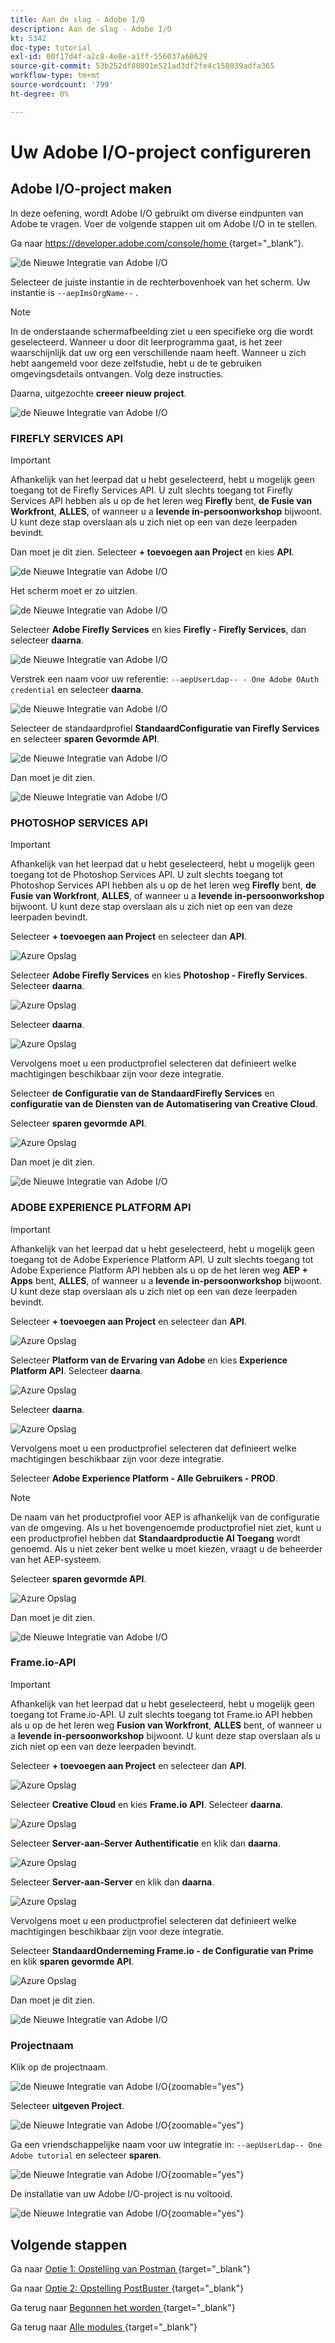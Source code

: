 ```yaml
---
title: Aan de slag - Adobe I/O
description: Aan de slag - Adobe I/O
kt: 5342
doc-type: tutorial
exl-id: 00f17d4f-a2c8-4e8e-a1ff-556037a60629
source-git-commit: 53b252df80801e521ad3df2fe4c158039adfa365
workflow-type: tm+mt
source-wordcount: '799'
ht-degree: 0%

---
```


# Uw Adobe I/O-project configureren

## Adobe I/O-project maken

In deze oefening, wordt Adobe I/O gebruikt om diverse eindpunten van Adobe te vragen. Voer de volgende stappen uit om Adobe I/O in te stellen.

Ga naar [ https://developer.adobe.com/console/home ](https://developer.adobe.com/console/home){target="_blank"}.

![ de Nieuwe Integratie van Adobe I/O ](./images/iohome.png)

Selecteer de juiste instantie in de rechterbovenhoek van het scherm. Uw instantie is `--aepImsOrgName--` .

>[!NOTE]
>
> In de onderstaande schermafbeelding ziet u een specifieke org die wordt geselecteerd. Wanneer u door dit leerprogramma gaat, is het zeer waarschijnlijk dat uw org een verschillende naam heeft. Wanneer u zich hebt aangemeld voor deze zelfstudie, hebt u de te gebruiken omgevingsdetails ontvangen. Volg deze instructies.

Daarna, uitgezochte **creeer nieuw project**.

![ de Nieuwe Integratie van Adobe I/O ](./images/iocomp.png)

### FIREFLY SERVICES API

>[!IMPORTANT]
>
>Afhankelijk van het leerpad dat u hebt geselecteerd, hebt u mogelijk geen toegang tot de Firefly Services API. U zult slechts toegang tot Firefly Services API hebben als u op de het leren weg **Firefly** bent, **de Fusie van Workfront**, **ALLES**, of wanneer u a **levende in-persoonworkshop** bijwoont. U kunt deze stap overslaan als u zich niet op een van deze leerpaden bevindt.

Dan moet je dit zien. Selecteer **+ toevoegen aan Project** en kies **API**.

![ de Nieuwe Integratie van Adobe I/O ](./images/adobe_io_access_api.png)

Het scherm moet er zo uitzien.

![ de Nieuwe Integratie van Adobe I/O ](./images/api1.png)

Selecteer **Adobe Firefly Services** en kies **Firefly - Firefly Services**, dan selecteer **daarna**.

![ de Nieuwe Integratie van Adobe I/O ](./images/api3.png)

Verstrek een naam voor uw referentie: `--aepUserLdap-- - One Adobe OAuth credential` en selecteer **daarna**.

![ de Nieuwe Integratie van Adobe I/O ](./images/api4.png)

Selecteer de standaardprofiel **StandaardConfiguratie van Firefly Services** en selecteer **sparen Gevormde API**.

![ de Nieuwe Integratie van Adobe I/O ](./images/api9.png)

Dan moet je dit zien.

![ de Nieuwe Integratie van Adobe I/O ](./images/api10.png)

### PHOTOSHOP SERVICES API

>[!IMPORTANT]
>
>Afhankelijk van het leerpad dat u hebt geselecteerd, hebt u mogelijk geen toegang tot de Photoshop Services API. U zult slechts toegang tot Photoshop Services API hebben als u op de het leren weg **Firefly** bent, **de Fusie van Workfront**, **ALLES**, of wanneer u a **levende in-persoonworkshop** bijwoont. U kunt deze stap overslaan als u zich niet op een van deze leerpaden bevindt.
>
>Selecteer **+ toevoegen aan Project** en selecteer dan **API**.

![ Azure Opslag ](./images/ps2.png)

Selecteer **Adobe Firefly Services** en kies **Photoshop - Firefly Services**. Selecteer **daarna**.

![ Azure Opslag ](./images/ps3.png)

Selecteer **daarna**.

![ Azure Opslag ](./images/ps4.png)

Vervolgens moet u een productprofiel selecteren dat definieert welke machtigingen beschikbaar zijn voor deze integratie.

Selecteer **de Configuratie van de StandaardFirefly Services** en **configuratie van de Diensten van de Automatisering van Creative Cloud**.

Selecteer **sparen gevormde API**.

![ Azure Opslag ](./images/ps5.png)

Dan moet je dit zien.

![ de Nieuwe Integratie van Adobe I/O ](./images/ps7.png)

### ADOBE EXPERIENCE PLATFORM API

>[!IMPORTANT]
>
>Afhankelijk van het leerpad dat u hebt geselecteerd, hebt u mogelijk geen toegang tot de Adobe Experience Platform API. U zult slechts toegang tot Adobe Experience Platform API hebben als u op de het leren weg **AEP + Apps** bent, **ALLES**, of wanneer u a **levende in-persoonworkshop** bijwoont. U kunt deze stap overslaan als u zich niet op een van deze leerpaden bevindt.

Selecteer **+ toevoegen aan Project** en selecteer dan **API**.

![ Azure Opslag ](./images/aep1.png)

Selecteer **Platform van de Ervaring van Adobe** en kies **Experience Platform API**. Selecteer **daarna**.

![ Azure Opslag ](./images/aep2.png)

Selecteer **daarna**.

![ Azure Opslag ](./images/aep3.png)

Vervolgens moet u een productprofiel selecteren dat definieert welke machtigingen beschikbaar zijn voor deze integratie.

Selecteer **Adobe Experience Platform - Alle Gebruikers - PROD**.

>[!NOTE]
>
>De naam van het productprofiel voor AEP is afhankelijk van de configuratie van de omgeving. Als u het bovengenoemde productprofiel niet ziet, kunt u een productprofiel hebben dat **Standaardproductie Al Toegang** wordt genoemd. Als u niet zeker bent welke u moet kiezen, vraagt u de beheerder van het AEP-systeem.

Selecteer **sparen gevormde API**.

![ Azure Opslag ](./images/aep4.png)

Dan moet je dit zien.

![ de Nieuwe Integratie van Adobe I/O ](./images/aep5.png)

### Frame.io-API

>[!IMPORTANT]
>
>Afhankelijk van het leerpad dat u hebt geselecteerd, hebt u mogelijk geen toegang tot Frame.io-API. U zult slechts toegang tot Frame.io API hebben als u op de het leren weg **Fusion van Workfront**, **ALLES** bent, of wanneer u a **levende in-persoonworkshop** bijwoont. U kunt deze stap overslaan als u zich niet op een van deze leerpaden bevindt.

Selecteer **+ toevoegen aan Project** en selecteer dan **API**.

![ Azure Opslag ](./images/fiops2.png)

Selecteer **Creative Cloud** en kies **Frame.io API**. Selecteer **daarna**.

![ Azure Opslag ](./images/fiops3.png)

Selecteer **Server-aan-Server Authentificatie** en klik dan **daarna**.

![ Azure Opslag ](./images/fiops4.png)

Selecteer **Server-aan-Server** en klik dan **daarna**.

![ Azure Opslag ](./images/fiops5.png)

Vervolgens moet u een productprofiel selecteren dat definieert welke machtigingen beschikbaar zijn voor deze integratie.

Selecteer **StandaardOnderneming Frame.io - de Configuratie van Prime** en klik **sparen gevormde API**.

![ Azure Opslag ](./images/fiops6.png)

Dan moet je dit zien.

![ de Nieuwe Integratie van Adobe I/O ](./images/fiops7.png)

### Projectnaam

Klik op de projectnaam.

![ de Nieuwe Integratie van Adobe I/O ](./images/api13.png){zoomable="yes"}

Selecteer **uitgeven Project**.

![ de Nieuwe Integratie van Adobe I/O ](./images/api14.png){zoomable="yes"}

Ga een vriendschappelijke naam voor uw integratie in: `--aepUserLdap-- One Adobe tutorial` en selecteer **sparen**.

![ de Nieuwe Integratie van Adobe I/O ](./images/api15.png){zoomable="yes"}

De installatie van uw Adobe I/O-project is nu voltooid.

![ de Nieuwe Integratie van Adobe I/O ](./images/api16.png){zoomable="yes"}

## Volgende stappen

Ga naar [ Optie 1: Opstelling van Postman ](./ex7.md){target="_blank"}

Ga naar [ Optie 2: Opstelling PostBuster ](./ex8.md){target="_blank"}

Ga terug naar [ Begonnen het worden ](./getting-started.md){target="_blank"}

Ga terug naar [ Alle modules ](./../../../overview.md){target="_blank"}
